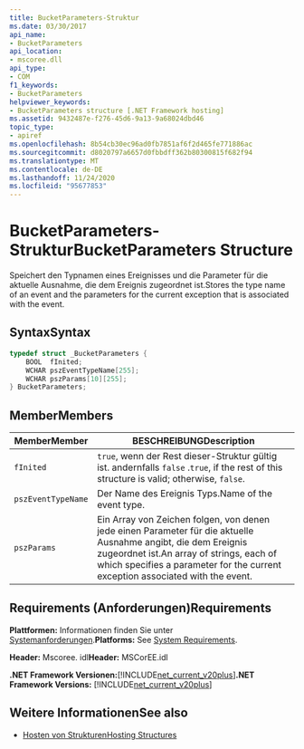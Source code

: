 ```yaml
---
title: BucketParameters-Struktur
ms.date: 03/30/2017
api_name:
- BucketParameters
api_location:
- mscoree.dll
api_type:
- COM
f1_keywords:
- BucketParameters
helpviewer_keywords:
- BucketParameters structure [.NET Framework hosting]
ms.assetid: 9432487e-f276-45d6-9a13-9a68024dbd46
topic_type:
- apiref
ms.openlocfilehash: 8b54cb30ec96ad0fb7851af6f2d465fe771886ac
ms.sourcegitcommit: d8020797a6657d0fbbdff362b80300815f682f94
ms.translationtype: MT
ms.contentlocale: de-DE
ms.lasthandoff: 11/24/2020
ms.locfileid: "95677853"
---
```

# <a name="bucketparameters-structure"></a><span data-ttu-id="b7ff9-102">BucketParameters-Struktur</span><span class="sxs-lookup"><span data-stu-id="b7ff9-102">BucketParameters Structure</span></span>

<span data-ttu-id="b7ff9-103">Speichert den Typnamen eines Ereignisses und die Parameter für die aktuelle Ausnahme, die dem Ereignis zugeordnet ist.</span><span class="sxs-lookup"><span data-stu-id="b7ff9-103">Stores the type name of an event and the parameters for the current exception that is associated with the event.</span></span>  
  
## <a name="syntax"></a><span data-ttu-id="b7ff9-104">Syntax</span><span class="sxs-lookup"><span data-stu-id="b7ff9-104">Syntax</span></span>  
  
```cpp  
typedef struct _BucketParameters {  
    BOOL  fInited;
    WCHAR pszEventTypeName[255];
    WCHAR pszParams[10][255];
} BucketParameters;  
```  
  
## <a name="members"></a><span data-ttu-id="b7ff9-105">Member</span><span class="sxs-lookup"><span data-stu-id="b7ff9-105">Members</span></span>  
  
|<span data-ttu-id="b7ff9-106">Member</span><span class="sxs-lookup"><span data-stu-id="b7ff9-106">Member</span></span>|<span data-ttu-id="b7ff9-107">BESCHREIBUNG</span><span class="sxs-lookup"><span data-stu-id="b7ff9-107">Description</span></span>|  
|------------|-----------------|  
|`fInited`|<span data-ttu-id="b7ff9-108">`true`, wenn der Rest dieser-Struktur gültig ist. andernfalls `false` .</span><span class="sxs-lookup"><span data-stu-id="b7ff9-108">`true`, if the rest of this structure is valid; otherwise, `false`.</span></span>|  
|`pszEventTypeName`|<span data-ttu-id="b7ff9-109">Der Name des Ereignis Typs.</span><span class="sxs-lookup"><span data-stu-id="b7ff9-109">Name of the event type.</span></span>|  
|`pszParams`|<span data-ttu-id="b7ff9-110">Ein Array von Zeichen folgen, von denen jede einen Parameter für die aktuelle Ausnahme angibt, die dem Ereignis zugeordnet ist.</span><span class="sxs-lookup"><span data-stu-id="b7ff9-110">An array of strings, each of which specifies a parameter for the current exception associated with the event.</span></span>|  
  
## <a name="requirements"></a><span data-ttu-id="b7ff9-111">Requirements (Anforderungen)</span><span class="sxs-lookup"><span data-stu-id="b7ff9-111">Requirements</span></span>  

 <span data-ttu-id="b7ff9-112">**Plattformen:** Informationen finden Sie unter [Systemanforderungen](../../get-started/system-requirements.md).</span><span class="sxs-lookup"><span data-stu-id="b7ff9-112">**Platforms:** See [System Requirements](../../get-started/system-requirements.md).</span></span>  
  
 <span data-ttu-id="b7ff9-113">**Header:** Mscoree. idl</span><span class="sxs-lookup"><span data-stu-id="b7ff9-113">**Header:** MSCorEE.idl</span></span>  
  
 <span data-ttu-id="b7ff9-114">**.NET Framework Versionen:**[!INCLUDE[net_current_v20plus](../../../../includes/net-current-v20plus-md.md)]</span><span class="sxs-lookup"><span data-stu-id="b7ff9-114">**.NET Framework Versions:** [!INCLUDE[net_current_v20plus](../../../../includes/net-current-v20plus-md.md)]</span></span>  
  
## <a name="see-also"></a><span data-ttu-id="b7ff9-115">Weitere Informationen</span><span class="sxs-lookup"><span data-stu-id="b7ff9-115">See also</span></span>

- [<span data-ttu-id="b7ff9-116">Hosten von Strukturen</span><span class="sxs-lookup"><span data-stu-id="b7ff9-116">Hosting Structures</span></span>](hosting-structures.md)
